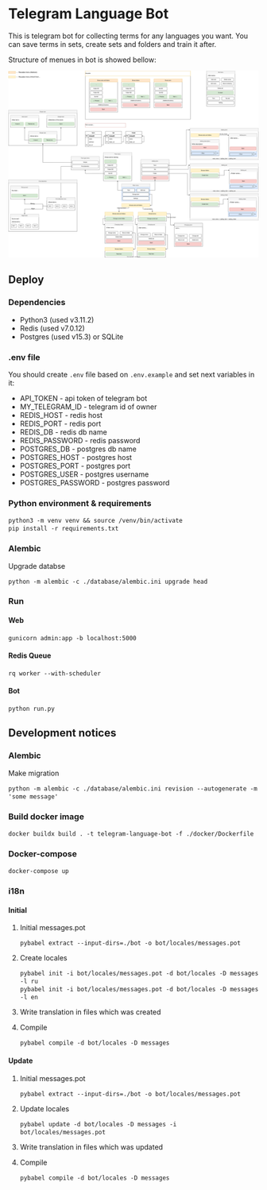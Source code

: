 # Telegram Language Bot

This is telegram bot for collecting terms for any languages you want. You can save terms in sets, create sets and folders and train it after.

Structure of menues in bot is showed bellow:

![menues-diagram](assets/bot-routing-map.drawio.svg)

## Deploy

### Dependencies

+ Python3 (used v3.11.2)
+ Redis (used v7.0.12)
+ Postgres (used v15.3) or SQLite

### .env file

You should create `.env` file based on `.env.example` and set next variables in it:

+ API_TOKEN - api token of telegram bot
+ MY_TELEGRAM_ID - telegram id of owner
+ REDIS_HOST - redis host
+ REDIS_PORT - redis port
+ REDIS_DB - redis db name
+ REDIS_PASSWORD - redis password
+ POSTGRES_DB - postgres db name
+ POSTGRES_HOST - postgres host
+ POSTGRES_PORT - postgres port
+ POSTGRES_USER - postgres username
+ POSTGRES_PASSWORD - postgres password

### Python environment & requirements

``` shell
python3 -m venv venv && source /venv/bin/activate
pip install -r requirements.txt
```

### Alembic

Upgrade databse

``` shell
python -m alembic -c ./database/alembic.ini upgrade head
```

### Run

#### Web

``` shell
gunicorn admin:app -b localhost:5000
```

#### Redis Queue

``` shell
rq worker --with-scheduler
```

#### Bot

``` shell
python run.py
```

## Development notices

### Alembic

Make migration

``` shell
python -m alembic -c ./database/alembic.ini revision --autogenerate -m 'some message'
```

### Build docker image

``` shell
docker buildx build . -t telegram-language-bot -f ./docker/Dockerfile
```

### Docker-compose

``` shell
docker-compose up
```

### i18n

#### Initial

1. Initial messages.pot

    ``` shell
    pybabel extract --input-dirs=./bot -o bot/locales/messages.pot
    ```

2. Create locales

    ``` shell
    pybabel init -i bot/locales/messages.pot -d bot/locales -D messages -l ru
    pybabel init -i bot/locales/messages.pot -d bot/locales -D messages -l en
    ```

3. Write translation in files which was created

4. Compile

    ``` shell
    pybabel compile -d bot/locales -D messages
    ```

#### Update

1. Initial messages.pot

    ``` shell
    pybabel extract --input-dirs=./bot -o bot/locales/messages.pot
    ```

2. Update locales

    ``` shell
    pybabel update -d bot/locales -D messages -i bot/locales/messages.pot
    ```

3. Write translation in files which was updated

4. Compile

    ``` shell
    pybabel compile -d bot/locales -D messages
    ```
